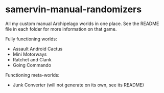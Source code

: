 # samervin-manual-randomizers

All my custom manual Archipelago worlds in one place. See the README file in each folder for more information on that game.

Fully functioning worlds:
- Assault Android Cactus
- Mini Motorways
- Ratchet and Clank
- Going Commando

Functioning meta-worlds:
- Junk Converter (will not generate on its own, see its README)
